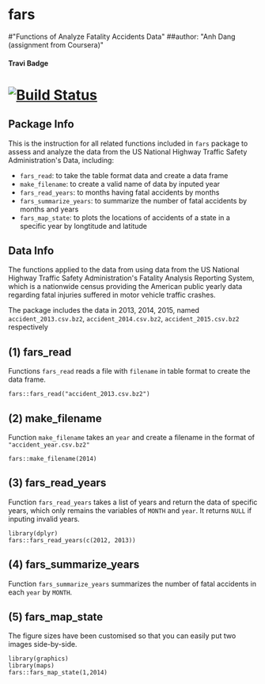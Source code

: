 # fars
#"Functions of Analyze Fatality Accidents Data"
##author: "Anh Dang (assignment from Coursera)"
#### Travi Badge
# [![Build Status](https://travis-ci.org/maianhdang/fars.svg?branch=master)](https://travis-ci.org/maianhdang/fars)

## Package Info
This is the instruction for all related functions included in `fars` package to
assess and analyze the data from the US National Highway Traffic Safety Administration's
Data, including:

- `fars_read`: to take the table format data and create a data frame
- `make_filename`: to create a valid name of data by inputed year
- `fars_read_years`: to months having fatal accidents by months
- `fars_summarize_years`: to summarize the number of fatal accidents by months and years
- `fars_map_state`: to plots the locations of accidents of a state in a specific year by longtitude and latitude

## Data Info
The functions applied to the data from using data from the US National Highway Traffic Safety Administration's Fatality Analysis Reporting System, which is a nationwide census providing the American public yearly data regarding fatal injuries suffered in motor vehicle traffic crashes. 

The package includes the data in 2013, 2014, 2015, named `accident_2013.csv.bz2`, `accident_2014.csv.bz2`, `accident_2015.csv.bz2` respectively 


## (1) fars_read

Functions `fars_read` reads a file with `filename` in table format to create the data frame.

```{r warning = FALSE, message = FALSE}
fars::fars_read("accident_2013.csv.bz2")
```

## (2) make_filename

Function `make_filename` takes an `year` and create a filename in the format of `"accident_year.csv.bz2"`

```{r warning = FALSE, message = FALSE}
fars::make_filename(2014)
```

## (3) fars_read_years

Function `fars_read_years` takes a list of years and return the data of specific years, which only remains the variables of `MONTH` and `year`. It returns `NULL` if inputing invalid years.

```{r warning = FALSE, message = FALSE, eval=FALSE}
library(dplyr)
fars::fars_read_years(c(2012, 2013))
```

## (4) fars_summarize_years

Function `fars_summarize_years` summarizes the number of fatal accidents in each `year` by `MONTH`.


## (5) fars_map_state

The figure sizes have been customised so that you can easily put two images side-by-side. 

```{r warning = FALSE, message = FALSE, fig.show='hold'}
library(graphics)
library(maps)
fars::fars_map_state(1,2014)
```

